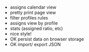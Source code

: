 - assigns calendar view
- pretty print page view
- filter profiles rules
- assigns view by profile
- stats (assigned ratio, etc)
- nice style!
- OK persist data on browser storage
- OK import/ export JSON